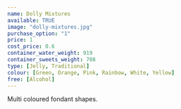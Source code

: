 ```yaml
---
name: Dolly Mixtures
available: TRUE
image: "dolly-mixtures.jpg"
purchase_option: "1"
price: 1
cost_price: 0.6
container_water_weight: 919
container_sweets_weight: 708
type: [Jelly, Traditional]
colour: [Green, Orange, Pink, Rainbow, White, Yellow]
free: [Alcohol]
---
```

Multi coloured fondant shapes.